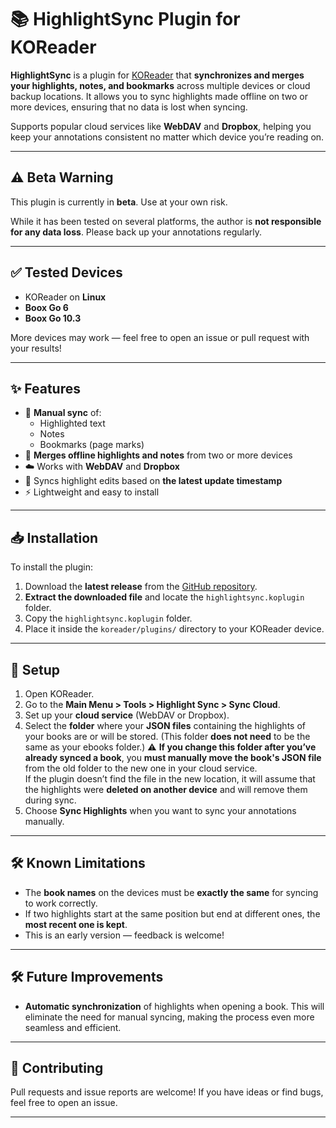 # 📚 HighlightSync Plugin for KOReader

**HighlightSync** is a plugin for [KOReader](https://github.com/koreader/koreader) that **synchronizes and merges your highlights, notes, and bookmarks** across multiple devices or cloud backup locations. It allows you to sync highlights made offline on two or more devices, ensuring that no data is lost when syncing.

Supports popular cloud services like **WebDAV** and **Dropbox**, helping you keep your annotations consistent no matter which device you’re reading on.

---

## ⚠️ Beta Warning

This plugin is currently in **beta**. Use at your own risk.

While it has been tested on several platforms, the author is **not responsible for any data loss**. Please back up your annotations regularly.

---

## ✅ Tested Devices

- KOReader on **Linux**
- **Boox Go 6**
- **Boox Go 10.3**

More devices may work — feel free to open an issue or pull request with your results!

---

## ✨ Features

- 🔄 **Manual sync** of:
  - Highlighted text
  - Notes
  - Bookmarks (page marks)
- 📝 **Merges offline highlights and notes** from two or more devices
- ☁️ Works with **WebDAV** and **Dropbox**
- 📅 Syncs highlight edits based on **the latest update timestamp**
- ⚡ Lightweight and easy to install

---

## 📥 Installation

To install the plugin:

1. Download the **latest release** from the [GitHub repository](https://github.com/gitalexcampos/koreader-Highlight-Sync/releases).
2. **Extract the downloaded file** and locate the `highlightsync.koplugin` folder.
3. Copy the `highlightsync.koplugin` folder.
4. Place it inside the `koreader/plugins/` directory to your KOReader device.

---

## 🔧 Setup

1. Open KOReader.
2. Go to the **Main Menu > Tools > Highlight Sync > Sync Cloud**.
3. Set up your **cloud service** (WebDAV or Dropbox).
4. Select the **folder** where your **JSON files** containing the highlights of your books are or will be stored. (This folder **does not need** to be the same as your ebooks folder.) 
   ⚠️ **If you change this folder after you’ve already synced a book**, you **must manually move the book's JSON file** from the old folder to the new one in your cloud service.  
   If the plugin doesn’t find the file in the new location, it will assume that the highlights were **deleted on another device** and will remove them during sync.
6. Choose **Sync Highlights** when you want to sync your annotations manually.

---

## 🛠 Known Limitations

- The **book names** on the devices must be **exactly the same** for syncing to work correctly.
- If two highlights start at the same position but end at different ones, the **most recent one is kept**.
- This is an early version — feedback is welcome!

---

## 🛠 Future Improvements

- **Automatic synchronization** of highlights when opening a book. This will eliminate the need for manual syncing, making the process even more seamless and efficient.

---

## 🤝 Contributing

Pull requests and issue reports are welcome! If you have ideas or find bugs, feel free to open an issue.

---


